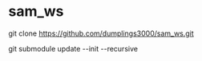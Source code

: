 # sam_ws

git clone https://github.com/dumplings3000/sam_ws.git

git submodule update --init --recursive
